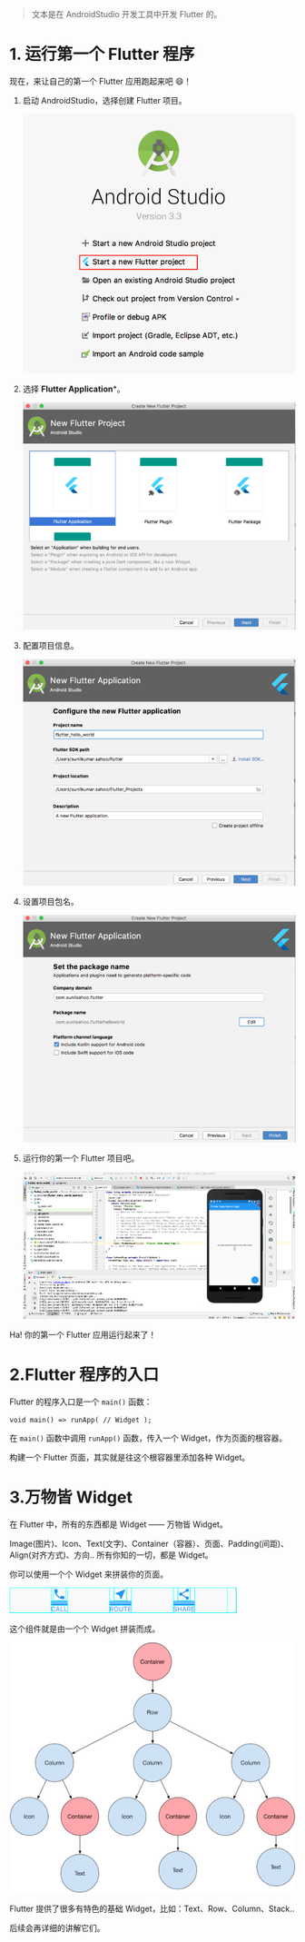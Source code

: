 > 文本是在 AndroidStudio 开发工具中开发 Flutter 的。

# 1. 运行第一个 Flutter 程序

现在，来让自己的第一个 Flutter 应用跑起来吧 😄！

1. 启动 AndroidStudio，选择创建 Flutter 项目。  

    ![](https://raw.githubusercontent.com/chenBingX/img/master/Flutter/Flutter-启动AndroidStudio.png)  


2. 选择 **Flutter Application***。  

    ![](https://raw.githubusercontent.com/chenBingX/img/master/Flutter/Flutter-创建项目.png)  
    
3. 配置项目信息。  

    ![](https://raw.githubusercontent.com/chenBingX/img/master/Flutter/Flutter-配置项目.png)  
    
4. 设置项目包名。  

    ![](https://raw.githubusercontent.com/chenBingX/img/master/Flutter/Flutter-确定.png)  
    
5. 运行你的第一个 Flutter 项目吧。  

    ![](https://raw.githubusercontent.com/chenBingX/img/master/Flutter/Flutter-启动运行项目.png)  
    
    
Ha! 你的第一个 Flutter 应用运行起来了！  


# 2.Flutter 程序的入口

Flutter 的程序入口是一个 `main()` 函数：  

```
void main() => runApp( // Widget );
```

在 `main()` 函数中调用 `runApp()` 函数，传入一个 Widget，作为页面的根容器。  

构建一个 Flutter 页面，其实就是往这个根容器里添加各种 Widget。  

# 3.万物皆 Widget

在 Flutter 中，所有的东西都是 Widget —— 万物皆 Widget。  

Image(图片)、Icon、Text(文字)、Container（容器）、页面、Padding(间距)、Align(对齐方式)、方向.. 所有你知的一切，都是 Widget。  

你可以使用一个个 Widget 来拼装你的页面。   

![](https://raw.githubusercontent.com/chenBingX/img/master/Flutter/Flutter-widget1.png)  

这个组件就是由一个个 Widget 拼装而成。  

![](https://raw.githubusercontent.com/chenBingX/img/master/Flutter/Flutter-widget11.png)  

Flutter 提供了很多有特色的基础 Widget，比如：Text、Row、Column、Stack..  

后续会再详细的讲解它们。

